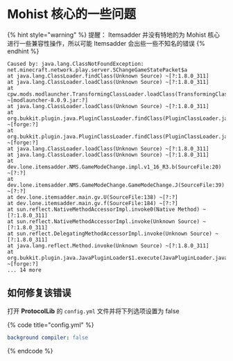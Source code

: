 # Mohist 核心的一些问题

{% hint style="warning" %}
提醒：
Itemsadder 并没有特地的为 Mohist 核心进行一些兼容性操作，所以可能 Itemsadder 会出些一些不知名的错误
{% endhint %}

```
Caused by: java.lang.ClassNotFoundException: net.minecraft.network.play.server.SChangeGameStatePacket$a
at java.lang.ClassLoader.findClass(Unknown Source) ~[?:1.8.0_311]
at java.lang.ClassLoader.loadClass(Unknown Source) ~[?:1.8.0_311]
at cpw.mods.modlauncher.TransformingClassLoader.loadClass(TransformingClassLoader.java:106) ~[modlauncher-8.0.9.jar:?]
at java.lang.ClassLoader.loadClass(Unknown Source) ~[?:1.8.0_311]
at org.bukkit.plugin.java.PluginClassLoader.findClass(PluginClassLoader.java:170) ~[forge:?]
at org.bukkit.plugin.java.PluginClassLoader.findClass(PluginClassLoader.java:121) ~[forge:?]
at java.lang.ClassLoader.loadClass(Unknown Source) ~[?:1.8.0_311]
at java.lang.ClassLoader.loadClass(Unknown Source) ~[?:1.8.0_311]
at dev.lone.itemsadder.NMS.GameModeChange.impl.v1_16_R3.b(SourceFile:20) ~[?:?]
at dev.lone.itemsadder.NMS.GameModeChange.GameModeChange.J(SourceFile:39) ~[?:?]
at dev.lone.itemsadder.main.gv.U(SourceFile:138) ~[?:?]
at dev.lone.itemsadder.main.gv.f(SourceFile:184) ~[?:?]
at sun.reflect.NativeMethodAccessorImpl.invoke0(Native Method) ~[?:1.8.0_311]
at sun.reflect.NativeMethodAccessorImpl.invoke(Unknown Source) ~[?:1.8.0_311]
at sun.reflect.DelegatingMethodAccessorImpl.invoke(Unknown Source) ~[?:1.8.0_311]
at java.lang.reflect.Method.invoke(Unknown Source) ~[?:1.8.0_311]
at org.bukkit.plugin.java.JavaPluginLoader$1.execute(JavaPluginLoader.java:315) ~[forge:?]
... 14 more
```

## 如何修复该错误

打开 **ProtocolLib** 的 `config.yml` 文件并将下列选项设置为 false

{% code title="config.yml" %}
```yaml
background compiler: false
```
{% endcode %}
